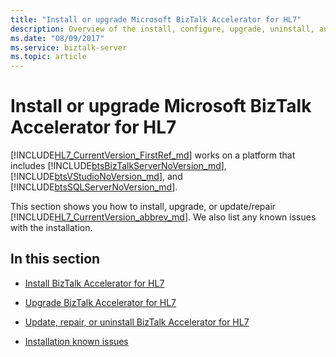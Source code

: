 ```yaml
---
title: "Install or upgrade Microsoft BizTalk Accelerator for HL7"
description: Overview of the install, configure, upgrade, uninstall, and troubleshoot of the HL7 accelerator in BizTalk Server
ms.date: "08/09/2017"
ms.service: biztalk-server
ms.topic: article
---
```


# Install or upgrade Microsoft BizTalk Accelerator for HL7
[!INCLUDE[HL7_CurrentVersion_FirstRef_md](../../includes/hl7-currentversion-firstref-md.md)] works on a platform that includes [!INCLUDE[btsBizTalkServerNoVersion_md](../../includes/btsbiztalkservernoversion-md.md)], [!INCLUDE[btsVStudioNoVersion_md](../../includes/btsvstudionoversion-md.md)], and [!INCLUDE[btsSQLServerNoVersion_md](../../includes/btssqlservernoversion-md.md)]. 

This section shows you how to install, upgrade, or update/repair [!INCLUDE[HL7_CurrentVersion_abbrev_md](../../includes/hl7-currentversion-abbrev-md.md)]. We also list any known issues with the installation.

## In this section

* [Install BizTalk Accelerator for HL7](../../adapters-and-accelerators/accelerator-hl7/install-biztalk-accelerator-for-hl7.md)

* [Upgrade BizTalk Accelerator for HL7](../../adapters-and-accelerators/accelerator-hl7/upgrade-biztalk-accelerator-for-hl7.md)

* [Update, repair, or uninstall BizTalk Accelerator for HL7](../../adapters-and-accelerators/accelerator-hl7/update-repair-or-uninstall-biztalk-accelerator-for-hl7.md)

* [Installation known issues](../../adapters-and-accelerators/accelerator-hl7/installation-known-issues.md)